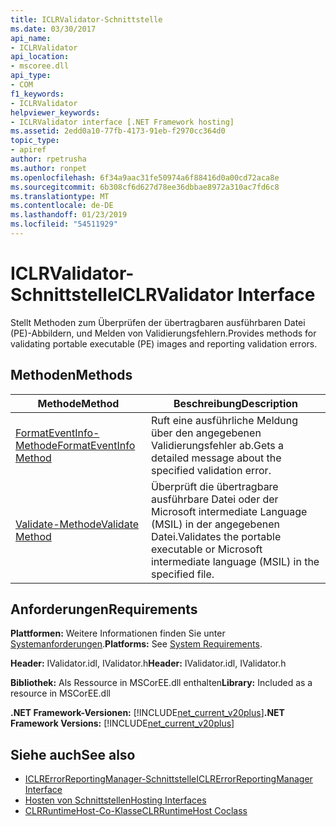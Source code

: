 ```yaml
---
title: ICLRValidator-Schnittstelle
ms.date: 03/30/2017
api_name:
- ICLRValidator
api_location:
- mscoree.dll
api_type:
- COM
f1_keywords:
- ICLRValidator
helpviewer_keywords:
- ICLRValidator interface [.NET Framework hosting]
ms.assetid: 2edd0a10-77fb-4173-91eb-f2970cc364d0
topic_type:
- apiref
author: rpetrusha
ms.author: ronpet
ms.openlocfilehash: 6f34a9aac31fe50974a6f88416d0a00cd72aca8e
ms.sourcegitcommit: 6b308cf6d627d78ee36dbbae8972a310ac7fd6c8
ms.translationtype: MT
ms.contentlocale: de-DE
ms.lasthandoff: 01/23/2019
ms.locfileid: "54511929"
---
```

# <a name="iclrvalidator-interface"></a><span data-ttu-id="00c59-102">ICLRValidator-Schnittstelle</span><span class="sxs-lookup"><span data-stu-id="00c59-102">ICLRValidator Interface</span></span>
<span data-ttu-id="00c59-103">Stellt Methoden zum Überprüfen der übertragbaren ausführbaren Datei (PE)-Abbildern, und Melden von Validierungsfehlern.</span><span class="sxs-lookup"><span data-stu-id="00c59-103">Provides methods for validating portable executable (PE) images and reporting validation errors.</span></span>  
  
## <a name="methods"></a><span data-ttu-id="00c59-104">Methoden</span><span class="sxs-lookup"><span data-stu-id="00c59-104">Methods</span></span>  
  
|<span data-ttu-id="00c59-105">Methode</span><span class="sxs-lookup"><span data-stu-id="00c59-105">Method</span></span>|<span data-ttu-id="00c59-106">Beschreibung</span><span class="sxs-lookup"><span data-stu-id="00c59-106">Description</span></span>|  
|------------|-----------------|  
|[<span data-ttu-id="00c59-107">FormatEventInfo-Methode</span><span class="sxs-lookup"><span data-stu-id="00c59-107">FormatEventInfo Method</span></span>](../../../../docs/framework/unmanaged-api/hosting/iclrvalidator-formateventinfo-method.md)|<span data-ttu-id="00c59-108">Ruft eine ausführliche Meldung über den angegebenen Validierungsfehler ab.</span><span class="sxs-lookup"><span data-stu-id="00c59-108">Gets a detailed message about the specified validation error.</span></span>|  
|[<span data-ttu-id="00c59-109">Validate-Methode</span><span class="sxs-lookup"><span data-stu-id="00c59-109">Validate Method</span></span>](../../../../docs/framework/unmanaged-api/hosting/iclrvalidator-validate-method.md)|<span data-ttu-id="00c59-110">Überprüft die übertragbare ausführbare Datei oder der Microsoft intermediate Language (MSIL) in der angegebenen Datei.</span><span class="sxs-lookup"><span data-stu-id="00c59-110">Validates the portable executable or Microsoft intermediate language (MSIL) in the specified file.</span></span>|  
  
## <a name="requirements"></a><span data-ttu-id="00c59-111">Anforderungen</span><span class="sxs-lookup"><span data-stu-id="00c59-111">Requirements</span></span>  
 <span data-ttu-id="00c59-112">**Plattformen:** Weitere Informationen finden Sie unter [Systemanforderungen](../../../../docs/framework/get-started/system-requirements.md).</span><span class="sxs-lookup"><span data-stu-id="00c59-112">**Platforms:** See [System Requirements](../../../../docs/framework/get-started/system-requirements.md).</span></span>  
  
 <span data-ttu-id="00c59-113">**Header:** IValidator.idl, IValidator.h</span><span class="sxs-lookup"><span data-stu-id="00c59-113">**Header:** IValidator.idl, IValidator.h</span></span>  
  
 <span data-ttu-id="00c59-114">**Bibliothek:** Als Ressource in MSCorEE.dll enthalten</span><span class="sxs-lookup"><span data-stu-id="00c59-114">**Library:** Included as a resource in MSCorEE.dll</span></span>  
  
 <span data-ttu-id="00c59-115">**.NET Framework-Versionen:** [!INCLUDE[net_current_v20plus](../../../../includes/net-current-v20plus-md.md)]</span><span class="sxs-lookup"><span data-stu-id="00c59-115">**.NET Framework Versions:** [!INCLUDE[net_current_v20plus](../../../../includes/net-current-v20plus-md.md)]</span></span>  
  
## <a name="see-also"></a><span data-ttu-id="00c59-116">Siehe auch</span><span class="sxs-lookup"><span data-stu-id="00c59-116">See also</span></span>
- [<span data-ttu-id="00c59-117">ICLRErrorReportingManager-Schnittstelle</span><span class="sxs-lookup"><span data-stu-id="00c59-117">ICLRErrorReportingManager Interface</span></span>](../../../../docs/framework/unmanaged-api/hosting/iclrerrorreportingmanager-interface.md)
- [<span data-ttu-id="00c59-118">Hosten von Schnittstellen</span><span class="sxs-lookup"><span data-stu-id="00c59-118">Hosting Interfaces</span></span>](../../../../docs/framework/unmanaged-api/hosting/hosting-interfaces.md)
- [<span data-ttu-id="00c59-119">CLRRuntimeHost-Co-Klasse</span><span class="sxs-lookup"><span data-stu-id="00c59-119">CLRRuntimeHost Coclass</span></span>](../../../../docs/framework/unmanaged-api/hosting/clrruntimehost-coclass.md)
